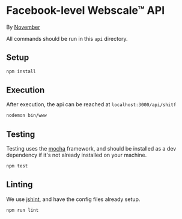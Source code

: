 # Facebook-level Webscale™ API
By [November](https://www.github.com/November)

All commands should be run in this `api` directory.

## Setup
```sh
npm install
```

## Execution
After execution, the api can be reached at `localhost:3000/api/shitf`
```sh
nodemon bin/www
```

## Testing
Testing uses the [mocha](https://mochajs.org/) framework,
and should be installed as a dev dependency if it's not
already installed on your machine.
```sh
npm test
```

## Linting
We use [jshint](http://jshint.com/), and have the config files
already setup.
```sh
npm run lint
```
